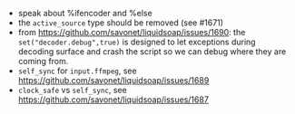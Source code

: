 - speak about %ifencoder and %else
- the `active_source` type should be removed (see #1671)
- from <https://github.com/savonet/liquidsoap/issues/1690>: the
  `set("decoder.debug",true)` is designed to let exceptions during decoding
  surface and crash the script so we can debug where they are coming from.
- `self_sync` for `input.ffmpeg`, see
  <https://github.com/savonet/liquidsoap/issues/1689>
- `clock_safe` vs `self_sync`, see
  <https://github.com/savonet/liquidsoap/issues/1687>
